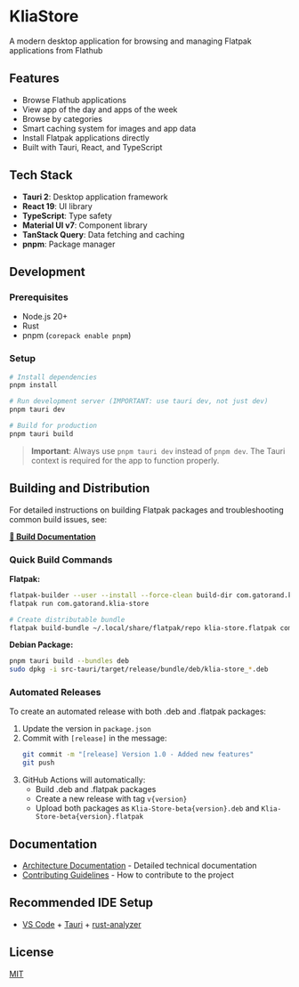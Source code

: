 # KliaStore

A modern desktop application for browsing and managing Flatpak applications from Flathub

## Features

- Browse Flathub applications
- View app of the day and apps of the week
- Browse by categories
- Smart caching system for images and app data
- Install Flatpak applications directly
- Built with Tauri, React, and TypeScript

## Tech Stack

- **Tauri 2**: Desktop application framework
- **React 19**: UI library
- **TypeScript**: Type safety
- **Material UI v7**: Component library
- **TanStack Query**: Data fetching and caching
- **pnpm**: Package manager

## Development

### Prerequisites

- Node.js 20+
- Rust
- pnpm (`corepack enable pnpm`)

### Setup

```bash
# Install dependencies
pnpm install

# Run development server (IMPORTANT: use tauri dev, not just dev)
pnpm tauri dev

# Build for production
pnpm tauri build
```

> **Important**: Always use `pnpm tauri dev` instead of `pnpm dev`. The Tauri context is required for the app to function properly.

## Building and Distribution

For detailed instructions on building Flatpak packages and troubleshooting common build issues, see:

**[📖 Build Documentation](./architecture.md#build-and-distribution)**

### Quick Build Commands

**Flatpak:**
```bash
flatpak-builder --user --install --force-clean build-dir com.gatorand.klia-store.yml
flatpak run com.gatorand.klia-store

# Create distributable bundle
flatpak build-bundle ~/.local/share/flatpak/repo klia-store.flatpak com.gatorand.klia-store
```

**Debian Package:**
```bash
pnpm tauri build --bundles deb
sudo dpkg -i src-tauri/target/release/bundle/deb/klia-store_*.deb
```

### Automated Releases

To create an automated release with both .deb and .flatpak packages:

1. Update the version in `package.json`
2. Commit with `[release]` in the message:
   ```bash
   git commit -m "[release] Version 1.0 - Added new features"
   git push
   ```
3. GitHub Actions will automatically:
   - Build .deb and .flatpak packages
   - Create a new release with tag `v{version}`
   - Upload both packages as `Klia-Store-beta{version}.deb` and `Klia-Store-beta{version}.flatpak`

## Documentation

- [Architecture Documentation](./architecture.md) - Detailed technical documentation
- [Contributing Guidelines](./CONTRIBUTING.md) - How to contribute to the project

## Recommended IDE Setup

- [VS Code](https://code.visualstudio.com/) + [Tauri](https://marketplace.visualstudio.com/items?itemName=tauri-apps.tauri-vscode) + [rust-analyzer](https://marketplace.visualstudio.com/items?itemName=rust-lang.rust-analyzer)

## License

[MIT](./LICENSE.md)
